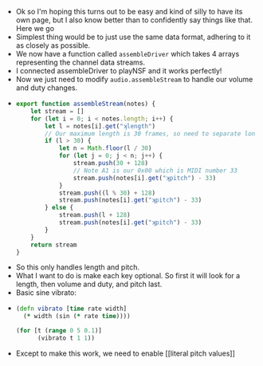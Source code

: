 - Ok so I'm hoping this turns out to be easy and kind of silly to have its own page, but I also know better  than to confidently say things like that. Here we go
- Simplest thing would be to just use the same data format, adhering to it as closely as possible.
- We now have a function called `assembleDriver` which takes 4 arrays representing the channel data streams.
- I connected assembleDriver to playNSF and it works perfectly!
- Now we just need to modify `audio.assembleStream` to handle our volume and duty changes.
- ```js
  export function assembleStream(notes) {
      let stream = []
      for (let i = 0; i < notes.length; i++) {
          let l = notes[i].get("ʞlength")
          // Our maximum length is 30 frames, so need to separate longer notes
          if (l > 30) {
              let n = Math.floor(l / 30)
              for (let j = 0; j < n; j++) {
                  stream.push(30 + 128)
                  // Note A1 is our 0x00 which is MIDI number 33
                  stream.push(notes[i].get("ʞpitch") - 33)
              }
              stream.push((l % 30) + 128)
              stream.push(notes[i].get("ʞpitch") - 33)
          } else {
              stream.push(l + 128)
              stream.push(notes[i].get("ʞpitch") - 33)
          }
      }
      return stream
  }
  ```
- So this only handles length and pitch.
- What I want to do is make each key optional. So first it will look for a length, then volume and duty, and pitch last.
- Basic sine vibrato:
- ```clojure
  (defn vibrato [time rate width]
    (* width (sin (* rate time))))
  
  (for [t (range 0 5 0.1)]
        (vibrato t 1 1))
  ```
- Except to make this work, we need to enable [[literal pitch values]]